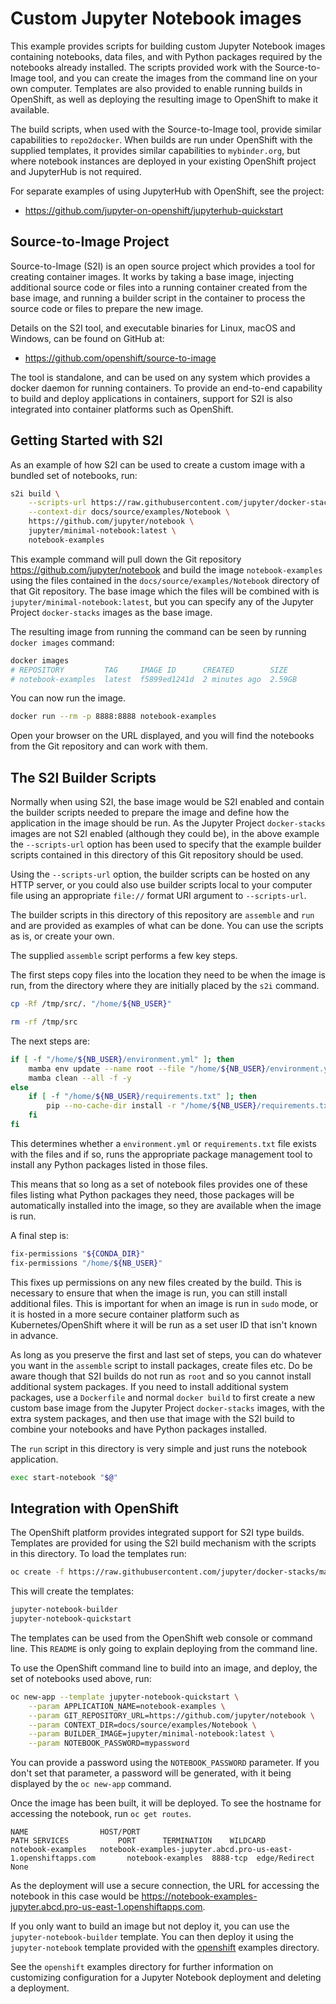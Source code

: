 # Custom Jupyter Notebook images

This example provides scripts for building custom Jupyter Notebook images containing notebooks, data files, and with Python packages required by the notebooks already installed.
The scripts provided work with the Source-to-Image tool, and you can create the images from the command line on your own computer.
Templates are also provided to enable running builds in OpenShift, as well as deploying the resulting image to OpenShift to make it available.

The build scripts, when used with the Source-to-Image tool, provide similar capabilities to `repo2docker`.
When builds are run under OpenShift with the supplied templates, it provides similar capabilities to `mybinder.org`,
but where notebook instances are deployed in your existing OpenShift project and JupyterHub is not required.

For separate examples of using JupyterHub with OpenShift, see the project:

- <https://github.com/jupyter-on-openshift/jupyterhub-quickstart>

## Source-to-Image Project

Source-to-Image (S2I) is an open source project which provides a tool for creating container images.
It works by taking a base image, injecting additional source code or files into a running container created from the base image,
and running a builder script in the container to process the source code or files to prepare the new image.

Details on the S2I tool, and executable binaries for Linux, macOS and Windows, can be found on GitHub at:

- <https://github.com/openshift/source-to-image>

The tool is standalone, and can be used on any system which provides a docker daemon for running containers.
To provide an end-to-end capability to build and deploy applications in containers, support for S2I is also integrated into container platforms such as OpenShift.

## Getting Started with S2I

As an example of how S2I can be used to create a custom image with a bundled set of notebooks, run:

```bash
s2i build \
    --scripts-url https://raw.githubusercontent.com/jupyter/docker-stacks/main/examples/source-to-image \
    --context-dir docs/source/examples/Notebook \
    https://github.com/jupyter/notebook \
    jupyter/minimal-notebook:latest \
    notebook-examples
```

This example command will pull down the Git repository <https://github.com/jupyter/notebook>
and build the image `notebook-examples` using the files contained in the `docs/source/examples/Notebook` directory of that Git repository.
The base image which the files will be combined with is `jupyter/minimal-notebook:latest`, but you can specify any of the Jupyter Project `docker-stacks` images as the base image.

The resulting image from running the command can be seen by running `docker images` command:

```bash
docker images
# REPOSITORY         TAG     IMAGE ID      CREATED        SIZE
# notebook-examples  latest  f5899ed1241d  2 minutes ago  2.59GB
```

You can now run the image.

```bash
docker run --rm -p 8888:8888 notebook-examples
```

Open your browser on the URL displayed, and you will find the notebooks from the Git repository and can work with them.

## The S2I Builder Scripts

Normally when using S2I, the base image would be S2I enabled and contain the builder scripts needed to prepare the image and define how the application in the image should be run.
As the Jupyter Project `docker-stacks` images are not S2I enabled (although they could be),
in the above example the `--scripts-url` option has been used to specify that the example builder scripts contained in this directory of this Git repository should be used.

Using the `--scripts-url` option, the builder scripts can be hosted on any HTTP server,
or you could also use builder scripts local to your computer file using an appropriate `file://` format URI argument to `--scripts-url`.

The builder scripts in this directory of this repository are `assemble` and `run` and are provided as examples of what can be done.
You can use the scripts as is, or create your own.

The supplied `assemble` script performs a few key steps.

The first steps copy files into the location they need to be when the image is run, from the directory where they are initially placed by the `s2i` command.

```bash
cp -Rf /tmp/src/. "/home/${NB_USER}"

rm -rf /tmp/src
```

The next steps are:

```bash
if [ -f "/home/${NB_USER}/environment.yml" ]; then
    mamba env update --name root --file "/home/${NB_USER}/environment.yml"
    mamba clean --all -f -y
else
    if [ -f "/home/${NB_USER}/requirements.txt" ]; then
        pip --no-cache-dir install -r "/home/${NB_USER}/requirements.txt"
    fi
fi
```

This determines whether a `environment.yml` or `requirements.txt` file exists with the files and if so, runs the appropriate package management tool to install any Python packages listed in those files.

This means that so long as a set of notebook files provides one of these files listing what Python packages they need,
those packages will be automatically installed into the image, so they are available when the image is run.

A final step is:

```bash
fix-permissions "${CONDA_DIR}"
fix-permissions "/home/${NB_USER}"
```

This fixes up permissions on any new files created by the build.
This is necessary to ensure that when the image is run, you can still install additional files.
This is important for when an image is run in `sudo` mode, or it is hosted in a more secure container platform such as Kubernetes/OpenShift where it will be run as a set user ID that isn't known in advance.

As long as you preserve the first and last set of steps, you can do whatever you want in the `assemble` script to install packages, create files etc.
Do be aware though that S2I builds do not run as `root` and so you cannot install additional system packages.
If you need to install additional system packages, use a `Dockerfile` and normal `docker build` to first create a new custom base image from the Jupyter Project `docker-stacks` images,
with the extra system packages, and then use that image with the S2I build to combine your notebooks and have Python packages installed.

The `run` script in this directory is very simple and just runs the notebook application.

```bash
exec start-notebook "$@"
```

## Integration with OpenShift

The OpenShift platform provides integrated support for S2I type builds.
Templates are provided for using the S2I build mechanism with the scripts in this directory.
To load the templates run:

```bash
oc create -f https://raw.githubusercontent.com/jupyter/docker-stacks/main/examples/source-to-image/templates.json
```

This will create the templates:

```bash
jupyter-notebook-builder
jupyter-notebook-quickstart
```

The templates can be used from the OpenShift web console or command line.
This `README` is only going to explain deploying from the command line.

To use the OpenShift command line to build into an image, and deploy, the set of notebooks used above, run:

```bash
oc new-app --template jupyter-notebook-quickstart \
    --param APPLICATION_NAME=notebook-examples \
    --param GIT_REPOSITORY_URL=https://github.com/jupyter/notebook \
    --param CONTEXT_DIR=docs/source/examples/Notebook \
    --param BUILDER_IMAGE=jupyter/minimal-notebook:latest \
    --param NOTEBOOK_PASSWORD=mypassword
```

You can provide a password using the `NOTEBOOK_PASSWORD` parameter.
If you don't set that parameter, a password will be generated, with it being displayed by the `oc new-app` command.

Once the image has been built, it will be deployed.
To see the hostname for accessing the notebook, run `oc get routes`.

```lang-none
NAME                HOST/PORT                                                       PATH SERVICES           PORT      TERMINATION    WILDCARD
notebook-examples   notebook-examples-jupyter.abcd.pro-us-east-1.openshiftapps.com       notebook-examples  8888-tcp  edge/Redirect  None
```

As the deployment will use a secure connection, the URL for accessing the notebook in this case would be <https://notebook-examples-jupyter.abcd.pro-us-east-1.openshiftapps.com>.

If you only want to build an image but not deploy it, you can use the `jupyter-notebook-builder` template.
You can then deploy it using the `jupyter-notebook` template provided with the [openshift](../openshift) examples directory.

See the `openshift` examples directory for further information on customizing configuration for a Jupyter Notebook deployment and deleting a deployment.
